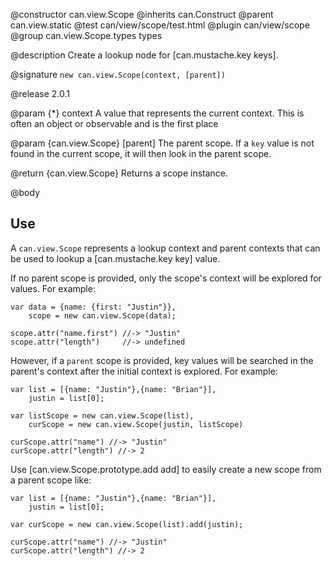 @constructor can.view.Scope
@inherits can.Construct
@parent can.view.static
@test can/view/scope/test.html
@plugin can/view/scope
@group can.view.Scope.types types

@description Create a lookup node for [can.mustache.key keys].

@signature `new can.view.Scope(context, [parent])`

@release 2.0.1


@param {*} context A value that represents the 
current context. This is often an object or observable and is the first
place 

@param {can.view.Scope} [parent] The parent scope. If a `key` value
is not found in the current scope, it will then look in the parent
scope.

@return {can.view.Scope} Returns a scope instance.

@body

## Use

A `can.view.Scope` represents a lookup context and parent contexts
that can be used to lookup a [can.mustache.key key] value.

If no parent scope is provided, only the scope's context will be 
explored for values.  For example:

    var data = {name: {first: "Justin"}},
    	scope = new can.view.Scope(data);
    
    scope.attr("name.first") //-> "Justin"
    scope.attr("length")     //-> undefined

However, if a `parent` scope is provided, key values will be
searched in the parent's context after the initial context is explored.  For example:

    var list = [{name: "Justin"},{name: "Brian"}],
    	justin = list[0];
    	
    var listScope = new can.view.Scope(list),
    	curScope = new can.view.Scope(justin, listScope)
    
    curScope.attr("name") //-> "Justin"
    curScope.attr("length") //-> 2

Use [can.view.Scope.prototype.add add] to easily create a new scope from a parent scope like:


    var list = [{name: "Justin"},{name: "Brian"}],
    	justin = list[0];
    	
    var curScope = new can.view.Scope(list).add(justin);
    
    curScope.attr("name") //-> "Justin"
    curScope.attr("length") //-> 2